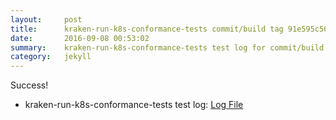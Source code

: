 ```yaml
---
layout:     post
title:      kraken-run-k8s-conformance-tests commit/build tag 91e595c56217efce19eb51afb72a58232ad4135a
date:       2016-09-08 00:53:02
summary:    kraken-run-k8s-conformance-tests test log for commit/build tag 91e595c56217efce19eb51afb72a58232ad4135a.
category:   jekyll
---
```


Success!

- kraken-run-k8s-conformance-tests test log: [Log File](http://s3-us-west-2.amazonaws.com/kraken-e2e-logs/testlet.kubeme.io/conformance/56/build-log.txt)

